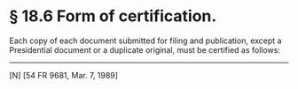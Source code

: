 # § 18.6   Form of certification.

Each copy of each document submitted for filing and publication, except a Presidential document or a duplicate original, must be certified as follows:



---

[N] [54 FR 9681, Mar. 7, 1989]




